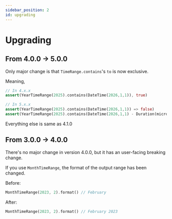 ```yaml
---
sidebar_position: 2
id: upgrading
---
```


# Upgrading

## From 4.0.0 -> 5.0.0

Only major change is that `TimeRange.contains`'s `to` is now exclusive.

Meaning,

```dart
// In 4.x.x
assert(YearTimeRange(2025).contains(DateTime(2026,1,1)), true)

// In 5.x.x
assert(YearTimeRange(2025).contains(DateTime(2026,1,1)) => false)
assert(YearTimeRange(2025).contains(DateTime(2026,1,1) - Duration(microsecond: 1)) => true)
```

Everything else is same as 4.1.0

## From 3.0.0 -> 4.0.0

There's no major change in version 4.0.0, but it has an user-facing breaking
change.

If you use `MonthTimeRange`, the format of the output range has been changed.

Before:

```dart
MonthTimeRange(2023, 2).format() // February
```

After:

```dart
MonthTimeRange(2023, 2).format() // February 2023
```

